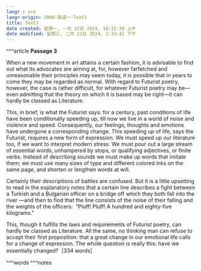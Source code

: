 ```yaml
---
langr : xxx
langr-origin: 2000-英语一-Text3
title: Text3
date created: 星期一, 一月 22日 2024, 10:15:39 上午
date modified: 星期三, 二月 21日 2024, 2:33:42 下午
---
```


^^^article
**Passage 3**

When a new movement in art attains a certain fashion, it is advisable to find out what its advocates are aiming at, for, however farfetched and unreasonable their principles may seem today, it is possible that in years to come they may be regarded as normal. With regard to Futurist poetry, however, the case is rather difficult, for whatever Futurist poetry may be—even admitting that the theory on which it is based may be right—it can hardly be classed as Literature.

This, in brief, is what the Futurist says: for a century, past conditions of life have been conditionally speeding up, till now we live in a world of noise and violence and speed. Consequently, our feelings, thoughts and emotions have undergone a corresponding change. This speeding up of life, says the Futurist, requires a new form of expression. We must speed up our literature too, if we want to interpret modern stress. We must pour out a large stream of essential words, unhampered by stops, or qualifying adjectives, or finite verbs. Instead of describing sounds we must make up words that imitate them; we must use many sizes of type and different colored inks on the same page, and shorten or lengthen words at will.

Certainly their descriptions of battles are confused. But it is a little upsetting to read in the explanatory notes that a certain line describes a fight between a Turkish and a Bulgarian officer on a bridge off which they both fall into the river —and then to find that the line consists of the noise of their falling and the weights of the officers:  “Pluff! Pluff! A hundred and eighty-five kilograms.”

This, though it fulfills the laws and requirements of Futurist poetry, can hardly be classed as Literature. All the same, no thinking man can refuse to accept their first proposition: that a great change in our emotional life calls for a change of expression. The whole question is really this: have we essentially changed?［334 words］





^^^words
^^^notes